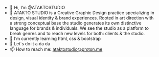 - 👋 Hi, I’m @ATAKTOSTUDIO
- 👀 ATAKTO STUDIO is a Creative Graphic Design practice specializing in design, visual identity & brand experiences. Rooted in art direction with a strong conceptual base the studio generates its own distinctive language for brands & individuals. We see the studio as a platform to break genres and to reach new levels for both: clients & the studio. 
- 🌱 I’m currently learning html, css & bootstrap
- 💞️ Let´s do it a da da
- 📫 How to reach me: ataktostudio@proton.me

<!---
ATAKTOSTUDIO/ATAKTOSTUDIO is a ✨ special ✨ repository because its `README.md` (this file) appears on your GitHub profile.
You can click the Preview link to take a look at your changes.
--->
